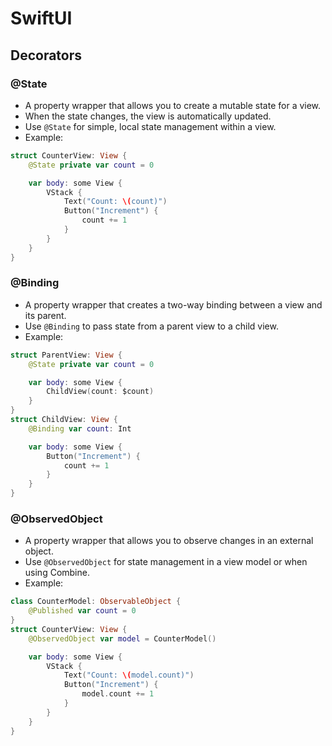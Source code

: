 # SwiftUI

## Decorators
### @State
- A property wrapper that allows you to create a mutable state for a view.
- When the state changes, the view is automatically updated.
- Use `@State` for simple, local state management within a view.
- Example:
```swift
struct CounterView: View {
    @State private var count = 0

    var body: some View {
        VStack {
            Text("Count: \(count)")
            Button("Increment") {
                count += 1
            }
        }
    }
}
```
### @Binding
- A property wrapper that creates a two-way binding between a view and its parent.
- Use `@Binding` to pass state from a parent view to a child view.
- Example:
```swift
struct ParentView: View {
    @State private var count = 0

    var body: some View {
        ChildView(count: $count)
    }
}
struct ChildView: View {
    @Binding var count: Int

    var body: some View {
        Button("Increment") {
            count += 1
        }
    }
}
```
### @ObservedObject
- A property wrapper that allows you to observe changes in an external object.
- Use `@ObservedObject` for state management in a view model or when using Combine.
- Example:
```swift
class CounterModel: ObservableObject {
    @Published var count = 0
}
struct CounterView: View {
    @ObservedObject var model = CounterModel()

    var body: some View {
        VStack {
            Text("Count: \(model.count)")
            Button("Increment") {
                model.count += 1
            }
        }
    }
}
```